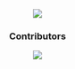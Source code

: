 

<div align="center"> <a style="padding-top: 10px;" href="https://bgs.pages.dev" > <img src="https://raw.githubusercontent.com/BigfootsGS/BigfootsGS.github.io/main/images/8.png"/></a>

### Contributors 
<img src="https://contrib.rocks/image?repo=BigfootsGS/BigfootsGS.github.io"/>
